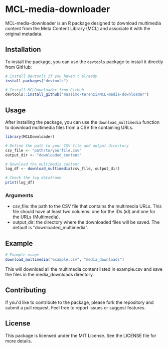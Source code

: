 # MCL-media-downloader

MCL-media-downloader is an R package designed to download multimedia content from the Meta Content Library (MCL) and associate it with the original metadata.

## Installation

To install the package, you can use the `devtools` package to install it directly from GitHub:

```r
# Install devtools if you haven't already
install.packages("devtools")

# Install MCLDownloader from GitHub
devtools::install_github("massimo-terenzi/MCL-media-downloader")
```

## Usage

After installing the package, you can use the `download_multimedia` function to download multimedia files from a CSV file containing URLs.

```r
library(MCLDownloader)

# Define the path to your CSV file and output directory
csv_file <- "path/to/yourfile.csv"
output_dir <- "downloaded_content"

# Download the multimedia content
log_df <- download_multimedia(csv_file, output_dir)

# Check the log dataframe
print(log_df)
```

### Arguments

* csv_file: the path to the CSV file that contains the multimedia URLs. This file should have at least two columns: one for the IDs (id) and one for the URLs (Multimedia).
* output_dir: the directory where the downloaded files will be saved. The default is "downloaded_multimedia".

## Example

```r
# Example usage
download_multimedia("example.csv", "media_downloads")
```

This will download all the multimedia content listed in example.csv and save the files in the media_downloads directory.

## Contributing

If you'd like to contribute to the package, please fork the repository and submit a pull request. Feel free to report issues or suggest features.

## License

This package is licensed under the MIT License. See the LICENSE file for more details.

